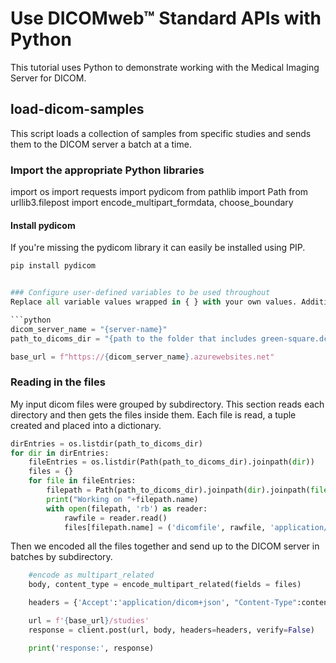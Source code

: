 
# Use DICOMweb™ Standard APIs with Python

This tutorial uses Python to demonstrate working with the Medical Imaging Server for DICOM.

## load-dicom-samples

This script loads a collection of samples from specific studies and sends them to the DICOM server a batch at a time.


### Import the appropriate Python libraries
import os
import requests
import pydicom
from pathlib import Path
from urllib3.filepost import encode_multipart_formdata, choose_boundary


#### Install pydicom

If you're missing the pydicom library it can easily be installed using PIP.

```python
pip install pydicom


### Configure user-defined variables to be used throughout
Replace all variable values wrapped in { } with your own values. Additionally, validate that any constructed variables are correct.  For instance, `base_url` is constructed using the default URL for the service. If you're using a custom URL, you'll need to override that value with your own.

```python
dicom_server_name = "{server-name}"
path_to_dicoms_dir = "{path to the folder that includes green-square.dcm and other dcm files}"

base_url = f"https://{dicom_server_name}.azurewebsites.net"
```

### Reading in the files

My input dicom files were grouped by subdirectory.  This section reads each directory and then gets the files inside them.  Each file is
read, a tuple created and placed into a dictionary.

```python
dirEntries = os.listdir(path_to_dicoms_dir)
for dir in dirEntries:
    fileEntries = os.listdir(Path(path_to_dicoms_dir).joinpath(dir))
    files = {}
    for file in fileEntries:
        filepath = Path(path_to_dicoms_dir).joinpath(dir).joinpath(file)
        print("Working on "+filepath.name)
        with open(filepath, 'rb') as reader:
            rawfile = reader.read()            
            files[filepath.name] = ('dicomfile', rawfile, 'application/dicom')
```

Then we encoded all the files together and send up to the DICOM server in batches by subdirectory.

```python
    #encode as multipart_related
    body, content_type = encode_multipart_related(fields = files)

    headers = {'Accept':'application/dicom+json', "Content-Type":content_type}

    url = f'{base_url}/studies'
    response = client.post(url, body, headers=headers, verify=False)

    print('response:', response)
```